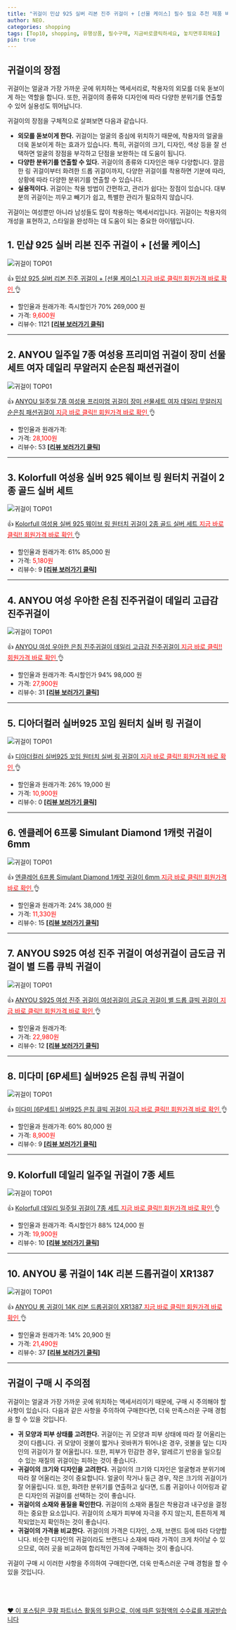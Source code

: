 ```yaml
---
title: "귀걸이 민샵 925 실버 리본 진주 귀걸이 + [선물 케이스] 필수 필요 추천 제품 비교 최저 가격 비교 장점 구매 후기 구매평"
author: NEO.
categories: shopping
tags: [Top10, shopping, 유행상품, 필수구매, 지금바로클릭하세요, 놓치면후회해요]
pin: true
---
```

## 귀걸이의 장점

귀걸이는 얼굴과 가장 가까운 곳에 위치하는 액세서리로, 착용자의 외모를 더욱 돋보이게 하는 역할을 합니다. 또한, 귀걸이의 종류와 디자인에 따라 다양한 분위기를 연출할 수 있어 실용성도 뛰어납니다.

귀걸이의 장점을 구체적으로 살펴보면 다음과 같습니다.

* **외모를 돋보이게 한다.** 귀걸이는 얼굴의 중심에 위치하기 때문에, 착용자의 얼굴을 더욱 돋보이게 하는 효과가 있습니다. 특히, 귀걸이의 크기, 디자인, 색상 등을 잘 선택하면 얼굴의 장점을 부각하고 단점을 보완하는 데 도움이 됩니다.
* **다양한 분위기를 연출할 수 있다.** 귀걸이의 종류와 디자인은 매우 다양합니다. 깔끔한 링 귀걸이부터 화려한 드롭 귀걸이까지, 다양한 귀걸이를 착용하면 기분에 따라, 상황에 따라 다양한 분위기를 연출할 수 있습니다.
* **실용적이다.** 귀걸이는 착용 방법이 간편하고, 관리가 쉽다는 장점이 있습니다. 대부분의 귀걸이는 끼우고 빼기가 쉽고, 특별한 관리가 필요하지 않습니다.

귀걸이는 여성뿐만 아니라 남성들도 많이 착용하는 액세서리입니다. 귀걸이는 착용자의 개성을 표현하고, 스타일을 완성하는 데 도움이 되는 중요한 아이템입니다.

   

## 1. 민샵 925 실버 리본 진주 귀걸이 + [선물 케이스]

![귀걸이 TOP01](https://thumbnail10.coupangcdn.com/thumbnails/remote/490x490ex/image/vendor_inventory/46c3/c361e4c91f9dfcd1d50d151c31b3e675433ee3de1ab0fc1934a24dbe49b6.jpg)


👍 [민샵 925 실버 리본 진주 귀걸이 + [선물 케이스] <font color=red> 지금 바로 클릭!! 회원가격 바로 확인 </font> ](https://link.coupang.com/re/AFFSDP?lptag=AF3617701&subid=GithubCoopas&pageKey=7712956568&traceid=V0-153&itemId=20679855770&vendorItemId=87672099235) 👌 


- 할인율과 원래가격: 즉시할인가 70%  269,000   원
- 가격: <span style='color:red'>9,600원</span>
- 리뷰수: 1121  [**[리뷰 보러가기 클릭]**](https://link.coupang.com/re/AFFSDP?lptag=AF3617701&subid=GithubCoopas&pageKey=7712956568&traceid=V0-153&itemId=20679855770&vendorItemId=87672099235)

---


   

## 2. ANYOU 일주일 7종 여성용 프리미엄 귀걸이 장미 선물세트 여자 데일리 무알러지 순은침 패션귀걸이

![귀걸이 TOP01](https://thumbnail6.coupangcdn.com/thumbnails/remote/490x490ex/image/vendor_inventory/28e9/022d570c2def3d8ec031c0f12eb65f9355680b09c162081151bf675d6ec3.jpg)


👍 [ANYOU 일주일 7종 여성용 프리미엄 귀걸이 장미 선물세트 여자 데일리 무알러지 순은침 패션귀걸이 <font color=red> 지금 바로 클릭!! 회원가격 바로 확인 </font> ](https://link.coupang.com/re/AFFSDP?lptag=AF3617701&subid=GithubCoopas&pageKey=7095313991&traceid=V0-153&itemId=17693624924&vendorItemId=87247252042) 👌 


- 할인율과 원래가격: 
- 가격: <span style='color:red'>28,100원</span>
- 리뷰수: 53  [**[리뷰 보러가기 클릭]**](https://link.coupang.com/re/AFFSDP?lptag=AF3617701&subid=GithubCoopas&pageKey=7095313991&traceid=V0-153&itemId=17693624924&vendorItemId=87247252042)

---


   

## 3. Kolorfull 여성용 실버 925 웨이브 링 원터치 귀걸이 2종 골드 실버 세트

![귀걸이 TOP01](https://thumbnail8.coupangcdn.com/thumbnails/remote/490x490ex/image/vendor_inventory/8403/8f5f246c414433afa4398f54a63456e166eb95c0035f7ac66114ccccc5f2.png)


👍 [Kolorfull 여성용 실버 925 웨이브 링 원터치 귀걸이 2종 골드 실버 세트 <font color=red> 지금 바로 클릭!! 회원가격 바로 확인 </font> ](https://link.coupang.com/re/AFFSDP?lptag=AF3617701&subid=GithubCoopas&pageKey=7565371909&traceid=V0-153&itemId=19940651080&vendorItemId=86330756887) 👌 


- 할인율과 원래가격: 61%  85,000   원
- 가격: <span style='color:red'>5,180원</span>
- 리뷰수: 9  [**[리뷰 보러가기 클릭]**](https://link.coupang.com/re/AFFSDP?lptag=AF3617701&subid=GithubCoopas&pageKey=7565371909&traceid=V0-153&itemId=19940651080&vendorItemId=86330756887)

---


   

## 4. ANYOU 여성 우아한 은침 진주귀걸이 데일리 고급감 진주귀걸이

![귀걸이 TOP01](https://thumbnail6.coupangcdn.com/thumbnails/remote/490x490ex/image/vendor_inventory/ff68/220ee388953ac8d38163ebc901fa1709005c3d16c78f2995faf422abe2ae.jpg)


👍 [ANYOU 여성 우아한 은침 진주귀걸이 데일리 고급감 진주귀걸이 <font color=red> 지금 바로 클릭!! 회원가격 바로 확인 </font> ](https://link.coupang.com/re/AFFSDP?lptag=AF3617701&subid=GithubCoopas&pageKey=7553783157&traceid=V0-153&itemId=19885263753&vendorItemId=87287880505) 👌 


- 할인율과 원래가격: 즉시할인가 94%  98,000   원
- 가격: <span style='color:red'>27,900원</span>
- 리뷰수: 31  [**[리뷰 보러가기 클릭]**](https://link.coupang.com/re/AFFSDP?lptag=AF3617701&subid=GithubCoopas&pageKey=7553783157&traceid=V0-153&itemId=19885263753&vendorItemId=87287880505)

---


   

## 5. 디아더컬러 실버925 꼬임 원터치 실버 링 귀걸이

![귀걸이 TOP01](https://thumbnail6.coupangcdn.com/thumbnails/remote/490x490ex/image/retail/images/2300415711099676-22998535-3698-4652-a4c5-570e04758f41.jpg)


👍 [디아더컬러 실버925 꼬임 원터치 실버 링 귀걸이 <font color=red> 지금 바로 클릭!! 회원가격 바로 확인 </font> ](https://link.coupang.com/re/AFFSDP?lptag=AF3617701&subid=GithubCoopas&pageKey=6713086162&traceid=V0-153&itemId=15591971275&vendorItemId=82810858916) 👌 


- 할인율과 원래가격: 26%  19,000   원
- 가격: <span style='color:red'>10,900원</span>
- 리뷰수: 0  [**[리뷰 보러가기 클릭]**](https://link.coupang.com/re/AFFSDP?lptag=AF3617701&subid=GithubCoopas&pageKey=6713086162&traceid=V0-153&itemId=15591971275&vendorItemId=82810858916)

---


   

## 6. 엔클레어 6프롱 Simulant Diamond 1캐럿 귀걸이 6mm

![귀걸이 TOP01](https://thumbnail6.coupangcdn.com/thumbnails/remote/490x490ex/image/retail/images/1927568860652566-797d19d7-7760-4ec6-9eac-9cb5af2a8726.jpg)


👍 [엔클레어 6프롱 Simulant Diamond 1캐럿 귀걸이 6mm <font color=red> 지금 바로 클릭!! 회원가격 바로 확인 </font> ](https://link.coupang.com/re/AFFSDP?lptag=AF3617701&subid=GithubCoopas&pageKey=7316877573&traceid=V0-153&itemId=18757308625&vendorItemId=85889191977) 👌 


- 할인율과 원래가격: 24%  38,000   원
- 가격: <span style='color:red'>11,330원</span>
- 리뷰수: 15  [**[리뷰 보러가기 클릭]**](https://link.coupang.com/re/AFFSDP?lptag=AF3617701&subid=GithubCoopas&pageKey=7316877573&traceid=V0-153&itemId=18757308625&vendorItemId=85889191977)

---


   

## 7. ANYOU S925 여성 진주 귀걸이 여성귀걸이 금도금 귀걸이 별 드롭 큐빅 귀걸이

![귀걸이 TOP01](https://thumbnail7.coupangcdn.com/thumbnails/remote/490x490ex/image/vendor_inventory/0e6f/bdfd0fddac43538a3d9a34e483ee455fbb151819b42ee4cecbfb575b9ada.jpg)


👍 [ANYOU S925 여성 진주 귀걸이 여성귀걸이 금도금 귀걸이 별 드롭 큐빅 귀걸이 <font color=red> 지금 바로 클릭!! 회원가격 바로 확인 </font> ](https://link.coupang.com/re/AFFSDP?lptag=AF3617701&subid=GithubCoopas&pageKey=7614984926&traceid=V0-153&itemId=20176399225&vendorItemId=87688001371) 👌 


- 할인율과 원래가격: 
- 가격: <span style='color:red'>22,980원</span>
- 리뷰수: 12  [**[리뷰 보러가기 클릭]**](https://link.coupang.com/re/AFFSDP?lptag=AF3617701&subid=GithubCoopas&pageKey=7614984926&traceid=V0-153&itemId=20176399225&vendorItemId=87688001371)

---


   

## 8. 미다미 [6P세트] 실버925 은침 큐빅 귀걸이

![귀걸이 TOP01](https://thumbnail7.coupangcdn.com/thumbnails/remote/490x490ex/image/vendor_inventory/43f1/c0441d70709600fbea35d9d4d8c92f1e3de6a064ae8e8f24ef2f394d58c5.jpg)


👍 [미다미 [6P세트] 실버925 은침 큐빅 귀걸이 <font color=red> 지금 바로 클릭!! 회원가격 바로 확인 </font> ](https://link.coupang.com/re/AFFSDP?lptag=AF3617701&subid=GithubCoopas&pageKey=7278766133&traceid=V0-153&itemId=18579034204&vendorItemId=85715746457) 👌 


- 할인율과 원래가격: 60%  80,000   원
- 가격: <span style='color:red'>8,900원</span>
- 리뷰수: 9  [**[리뷰 보러가기 클릭]**](https://link.coupang.com/re/AFFSDP?lptag=AF3617701&subid=GithubCoopas&pageKey=7278766133&traceid=V0-153&itemId=18579034204&vendorItemId=85715746457)

---


   

## 9. Kolorfull 데일리 일주일 귀걸이 7종 세트

![귀걸이 TOP01](https://thumbnail7.coupangcdn.com/thumbnails/remote/490x490ex/image/rs_quotation_api/kwfhodnx/e9ff618694534f0682828ea18aa1c4a8.jpg)


👍 [Kolorfull 데일리 일주일 귀걸이 7종 세트 <font color=red> 지금 바로 클릭!! 회원가격 바로 확인 </font> ](https://link.coupang.com/re/AFFSDP?lptag=AF3617701&subid=GithubCoopas&pageKey=7648788672&traceid=V0-153&itemId=20345791926&vendorItemId=87430441765) 👌 


- 할인율과 원래가격: 즉시할인가 88%  124,000   원
- 가격: <span style='color:red'>19,900원</span>
- 리뷰수: 10  [**[리뷰 보러가기 클릭]**](https://link.coupang.com/re/AFFSDP?lptag=AF3617701&subid=GithubCoopas&pageKey=7648788672&traceid=V0-153&itemId=20345791926&vendorItemId=87430441765)

---


   

## 10. ANYOU 롱 귀걸이 14K 리본 드롭귀걸이 XR1387

![귀걸이 TOP01](https://thumbnail7.coupangcdn.com/thumbnails/remote/490x490ex/image/vendor_inventory/f1a2/64936e5eb731cc62d535b7b2f1e061d20b4a5210a15db020c9d6ed984b7e.jpg)


👍 [ANYOU 롱 귀걸이 14K 리본 드롭귀걸이 XR1387 <font color=red> 지금 바로 클릭!! 회원가격 바로 확인 </font> ](https://link.coupang.com/re/AFFSDP?lptag=AF3617701&subid=GithubCoopas&pageKey=7343754645&traceid=V0-153&itemId=18881794037&vendorItemId=86010224551) 👌 


- 할인율과 원래가격: 14%  20,900   원
- 가격: <span style='color:red'>21,490원</span>
- 리뷰수: 37  [**[리뷰 보러가기 클릭]**](https://link.coupang.com/re/AFFSDP?lptag=AF3617701&subid=GithubCoopas&pageKey=7343754645&traceid=V0-153&itemId=18881794037&vendorItemId=86010224551)

---
## 귀걸이 구매 시 주의점

귀걸이는 얼굴과 가장 가까운 곳에 위치하는 액세서리이기 때문에, 구매 시 주의해야 할 사항이 있습니다. 다음과 같은 사항을 주의하여 구매한다면, 더욱 만족스러운 구매 경험을 할 수 있을 것입니다.

* **귀 모양과 피부 상태를 고려한다.** 귀걸이는 귀 모양과 피부 상태에 따라 잘 어울리는 것이 다릅니다. 귀 모양이 귓불이 짧거나 귓바퀴가 튀어나온 경우, 귓불을 덮는 디자인의 귀걸이가 잘 어울립니다. 또한, 피부가 민감한 경우, 알레르기 반응을 일으킬 수 있는 재질의 귀걸이는 피하는 것이 좋습니다.
* **귀걸이의 크기와 디자인을 고려한다.** 귀걸이의 크기와 디자인은 얼굴형과 분위기에 따라 잘 어울리는 것이 중요합니다. 얼굴이 작거나 둥근 경우, 작은 크기의 귀걸이가 잘 어울립니다. 또한, 화려한 분위기를 연출하고 싶다면, 드롭 귀걸이나 이어링과 같은 디자인의 귀걸이를 선택하는 것이 좋습니다.
* **귀걸이의 소재와 품질을 확인한다.** 귀걸이의 소재와 품질은 착용감과 내구성을 결정하는 중요한 요소입니다. 귀걸이의 소재가 피부에 자극을 주지 않는지, 튼튼하게 제작되었는지 확인하는 것이 좋습니다.
* **귀걸이의 가격을 비교한다.** 귀걸이의 가격은 디자인, 소재, 브랜드 등에 따라 다양합니다. 비슷한 디자인의 귀걸이라도 브랜드나 소재에 따라 가격이 크게 차이날 수 있으므로, 여러 곳을 비교하여 합리적인 가격에 구매하는 것이 좋습니다.

귀걸이 구매 시 이러한 사항을 주의하여 구매한다면, 더욱 만족스러운 구매 경험을 할 수 있을 것입니다.<br><br><br><br><br> [ ❤  이 포스팅은 쿠팡 파트너스 활동의 일환으로, 이에 따른 일정액의 수수료를 제공받습니다](https://link.coupang.com/a/bcEFyh)